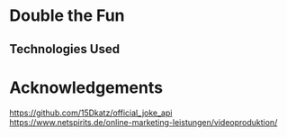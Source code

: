 # Double the Fun

## Technologies Used

# Acknowledgements
https://github.com/15Dkatz/official_joke_api
https://www.netspirits.de/online-marketing-leistungen/videoproduktion/